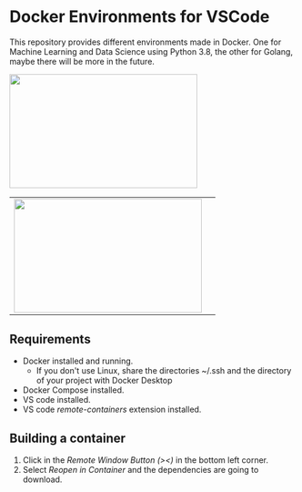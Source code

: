 # Docker Environments for VSCode
This repository provides different environments made in Docker. One for Machine Learning and Data Science
using Python 3.8, the other for Golang, maybe there will be more in the future.

<table><tr>
<td><img src="https://i.morioh.com/9ccb7b143f.png" width="330" height="200"></img></td>
<td><tr><img src="https://i.morioh.com/2343c2078f.png
" width="330" height="200"></img></td>
</tr></table>

## Requirements
- Docker installed and running.
    - If you don't use Linux, share the directories ~/.ssh and the directory of your project with Docker Desktop
- Docker Compose installed.
- VS code installed.
- VS code _remote-containers_ extension installed.

## Building a container

1. Click in the _Remote Window Button (><)_ in the bottom left corner. 
2. Select _Reopen in Container_ and the dependencies are going to download.
